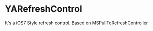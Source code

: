 YARefreshControl
================

It's a iOS7 Style refresh control. Based on MSPullToRefreshController
